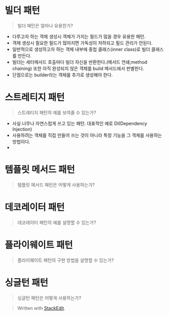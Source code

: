 # 빌더 패턴

>빌더 패턴은 얼마나 유용한가?

* 다루고자 하는 객체 생성시 객체가 가지는 필드가 많을 경우 유용한 패턴.
* 객체 생성시 필요한 필드가 많아지면 가독성이 저하되고 필드 관리가 안된다. 
* 일반적으로 생성하고자 하는 객체 내부에 중첩 클래스(inner class)로 빌더 클래스를 만든다.
* 빌더는 세터메서드 호출마다 빌더 자신을 반환한다.(메서드 연쇄;method chaining) 또한 아직 완성되지 않은 객체를 build 메서드에서 판별한다.
* 단점으로는 builder라는 객체를 추가로 생성해야 한다. 

# 스트레티지 패턴

>스트레티지 패턴의 예를 보여줄 수 있는가?
* 사실 너무나 자연스럽게 쓰고 있는 패턴. 대표적인 예로 DI(Dependency Injection)
* 사용하려는 객체를 직접 만들어 쓰는 것이 아니라 특정 기능을  그 객체를 사용하는 방법이다. 
* 


# 템플릿 메서드 패턴

> 템플릿 메서드 패턴은 어떻게 사용하는가?

# 데코레이터 패턴

> 데코레이터 패턴의 예를 설명할 수 있는가?

# 플라이웨이트 패턴

> 플라이웨이트 패턴의 구현 방법을 설명할 수 있는가?

# 싱글턴 패턴

> 싱글턴 패턴은 어떻게 사용하는가?




> Written with [StackEdit](https://stackedit.io/).
<!--stackedit_data:
eyJoaXN0b3J5IjpbMjExMTQyMzU5MiwyMTIzMTEyNzA2XX0=
-->